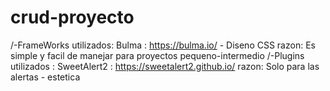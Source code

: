 # crud-proyecto
/-FrameWorks utilizados: Bulma : https://bulma.io/ - Diseno CSS 
                  razon: Es simple y facil de manejar para proyectos pequeno-intermedio
/-Plugins utilizados   : SweetAlert2 : https://sweetalert2.github.io/ 
                  razon: Solo para las alertas - estetica
